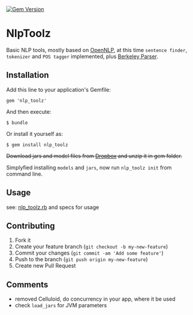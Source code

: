 [![Gem Version](https://badge.fury.io/rb/nlp_toolz.png)](http://badge.fury.io/rb/nlp_toolz)

# NlpToolz

Basic NLP tools, mostly based on [OpenNLP](http://opennlp.apache.org), at this time `sentence finder`, `tokenizer` and `POS tagger` implemented, plus [Berkeley Parser](http://code.google.com/p/berkeleyparser/).

## Installation

Add this line to your application's Gemfile:

    gem 'nlp_toolz'

And then execute:

    $ bundle

Or install it yourself as:

    $ gem install nlp_toolz

~~Download jars and model files from [Dropbox](https://www.dropbox.com/sh/1layyjgf5h0wwi3/s2SHAnfVhs) and unzip it in gem folder.~~

Simplyfied installing `models` and `jars`, now run `nlp_toolz init` from command line.

## Usage

see: [nlp_toolz.rb](https://github.com/LeFnord/nlp_toolz/blob/master/lib/nlp_toolz.rb) and specs for usage

## Contributing

1. Fork it
2. Create your feature branch (`git checkout -b my-new-feature`)
3. Commit your changes (`git commit -am 'Add some feature'`)
4. Push to the branch (`git push origin my-new-feature`)
5. Create new Pull Request

## Comments

- removed Celluloid, do concurrency in your app, where it be used
- check `load_jars` for JVM parameters

